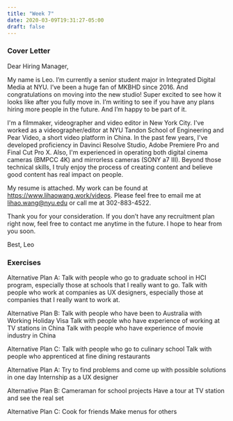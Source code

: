 ```yaml
---
title: "Week 7"
date: 2020-03-09T19:31:27-05:00
draft: false
---
```

### Cover Letter
Dear Hiring Manager,

My name is Leo. I’m currently a senior student major in Integrated Digital Media at NYU. I’ve been a huge fan of MKBHD since 2016. And congratulations on moving into the new studio! Super excited to see how it looks like after you fully move in. I’m writing to see if you have any plans hiring more people in the future. And I’m happy to be part of it.

I'm a filmmaker, videographer and video editor in New York City. I've worked as a videographer/editor at NYU Tandon School of Engineering and Pear Video, a short video platform in China. In the past few years, I've developed proficiency in Davinci Resolve Studio, Adobe Premiere Pro and Final Cut Pro X. Also, I'm experienced in operating both digital cinema cameras (BMPCC 4K) and mirrorless cameras (SONY a7 III). Beyond those technical skills, I truly enjoy the process of creating content and believe good content has real impact on people.

My resume is attached. My work can be found at https://www.lihaowang.work/videos. Please feel free to email me at lihao.wang@nyu.edu or call me at 302-883-4522.

Thank you for your consideration. If you don’t have any recruitment plan right now, feel free to contact me anytime in the future. I hope to hear from you soon.

Best,
Leo

### Exercises

Alternative Plan A: 
Talk with people who go to graduate school in HCI program, especially those at schools that I really want to go.
Talk with people who work at companies as UX designers, especially those at companies that I really want to work at.

Alternative Plan B:
Talk with people who have been to Australia with Working Holiday Visa
Talk with people who have experience of working at TV stations in China
Talk with people who have experience of movie industry in China

Alternative Plan C:
Talk with people who go to culinary school 
Talk with people who apprenticed at fine dining restaurants

Alternative Plan A: 
Try to find problems and come up with possible solutions in one day 
Internship as a UX designer

Alternative Plan B:
Cameraman for school projects
Have a tour at TV station and see the real set

Alternative Plan C:
Cook for friends
Make menus for others